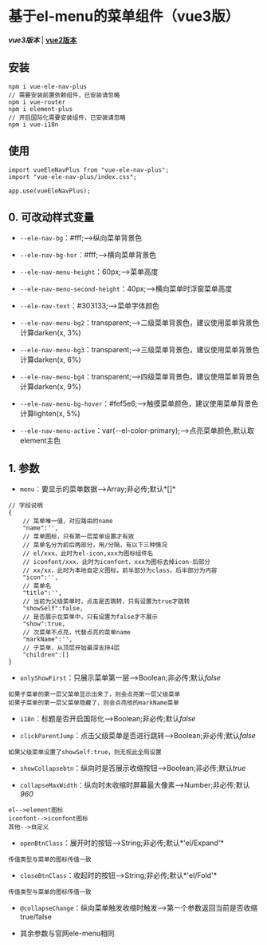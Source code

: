 # 基于el-menu的菜单组件（vue3版）
***vue3版本*** | [**vue2版本**](https://github.com/QuietHear/vue-ele-nav '浏览')


## 安装
	npm i vue-ele-nav-plus
	// 需要安装前置依赖组件，已安装请忽略
	npm i vue-router
	npm i element-plus
	// 开启国际化需要安装组件，已安装请忽略
	npm i vue-i18n

## 使用
	import vueEleNavPlus from "vue-ele-nav-plus";
	import "vue-ele-nav-plus/index.css";
	
	app.use(vueEleNavPlus);


## 0. 可改动样式变量
* `--ele-nav-bg`：#fff;-->纵向菜单背景色

* `--ele-nav-bg-hor`：#fff;-->横向菜单背景色

* `--ele-nav-menu-height`：60px;-->菜单高度

* `--ele-nav-menu-second-height`：40px;-->横向菜单时浮窗菜单高度

* `--ele-nav-text`：#303133;-->菜单字体颜色

* `--ele-nav-menu-bg2`：transparent;-->二级菜单背景色，建议使用菜单背景色计算darken(x, 3%)

* `--ele-nav-menu-bg3`：transparent;-->三级菜单背景色，建议使用菜单背景色计算darken(x, 6%)

* `--ele-nav-menu-bg4`：transparent;-->四级菜单背景色，建议使用菜单背景色计算darken(x, 9%)

* `--ele-nav-menu-bg-hover`：#fef5e6;-->触摸菜单颜色，建议使用菜单背景色计算lighten(x, 5%)

* `--ele-nav-menu-active`：var(--el-color-primary);-->点亮菜单颜色,默认取element主色


## 1. 参数
* `menu`：要显示的菜单数据-->Array;非必传;默认*[]*
>
	// 字段说明
	{
		// 菜单唯一值，对应路由的name
		"name":'',
		// 菜单图标，只有第一层菜单设置才有效
		// 菜单名分为前后两部分，用/分隔，有以下三种情况
		// el/xxx，此时为el-icon,xxx为图标组件名
		// iconfont/xxx，此时为iconfont，xxx为图标去掉icon-后部分
		// xx/xx，此时为本地自定义图标，前半部分为class，后半部分为内容
		"icon":'',
		// 菜单名
		"title":'',
		// 当前为父级菜单时，点击是否跳转，只有设置为true才跳转
		"showSelf":false,
		// 是否展示在菜单中，只有设置为false才不展示
		"show":true,
		// 次菜单不点亮，代替点亮的菜单name
		"markName":'',
		// 子菜单，从顶层开始最深支持4层
		"children":[]
	}
>

* `onlyShowFirst`：只展示菜单第一层-->Boolean;非必传;默认*false*
>
	如果子菜单的第一层父菜单显示出来了，则会点亮第一层父级菜单
	如果子菜单的第一层父菜单隐藏了，则会点亮他的markName菜单
>

* `i18n`：标题是否开启国际化-->Boolean;非必传;默认*false*

* `clickParentJump`：点击父级菜单是否进行跳转-->Boolean;非必传;默认*false*
>
	如果父级菜单设置了showSelf:true，则无视此全局设置
>

* `showCollapsebtn`：纵向时是否展示收缩按钮-->Boolean;非必传;默认*true*

* `collapseMaxWidth`：纵向时未收缩时屏幕最大像素-->Number;非必传;默认*960*
>
	el-->element图标
	iconfont-->iconfont图标
	其他-->自定义
>

* `openBtnClass`：展开时的按钮-->String;非必传;默认*'el/Expand'*
>
	传值类型与菜单的图标传值一致
>

* `closeBtnClass`：收起时的按钮-->String;非必传;默认*'el/Fold'*
>
	传值类型与菜单的图标传值一致
>

* `@collapseChange`：纵向菜单触发收缩时触发-->第一个参数返回当前是否收缩true/false

* 其余参数与官网ele-menu相同
